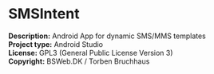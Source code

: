 # SMSIntent
**Description:** Android App for dynamic SMS/MMS templates  
**Project type:** Android Studio  
**License:** GPL3 (General Public License Version 3)  
**Copyright:** BSWeb.DK / Torben Bruchhaus
